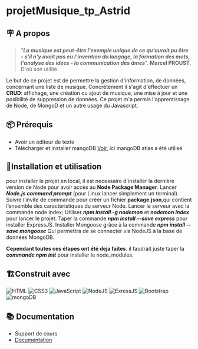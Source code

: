 ﻿# projetMusique_tp_Astrid
  
 ## 🪧 A propos
 >"***La musique est peut-être l'exemple unique de ce qu'aurait pu être - s'il n'y avait pas eu l'invention du langage, 
 la formation des mots, l'analyse des idées - la communication des âmes***". **Marcel PROUST**. 
 D'où son utilité.
 
 Le but de ce projet est de permettre la gestion d'information, de données, concernant une liste de musique. 
 Concrètement il s'agit  d'effectuer un **CRUD**: affichage, 
 une création ou ajout de musique, une mise à jour et une posibilité de suppression de données.
 Ce projet m'a permis l'apprentissage de Node, de MongoD et un autre usage du Javascript.  
      
 
 ## 📦 Prérequis
 - Avoir un éditeur de texte 
 - Télécharger et installer mangoDB [Voir](https://www.adobe.com), ici mangoDB atlas a été utilisé
 
 ## 🚀Installation et utilisation
 pour installer le projet en local, 
 il est necessaire d'installer  la dernière version de Node pour avoir accès au <b>Node Package Manager</b>.
 Lancer ***Node.js command prompt*** (pour Linux lancer simplement un terminal).
 Suivre l’invite de commande pour créer un fichier **package.json**,qui contient l’ensemble des caractéristiques du serveur Node.
 Lancer le serveur avec la commande node index; Utiliser ***npm install -g nodemon***
 et  ***nodemon index*** pour lancer le projet. 
 Taper la commande ***npm install --save express*** pour installer ExpressJS.
 Installer Mongoose grâce à la commande ***npm install --save mongoose***
 Qui permettra de se connecter via NodeJS à la base de données MongoDB.
 
 **Cependant toutes ces étapes ont été deja faites**. 
 il faudrait juste taper la ***commande npm init*** pour  installer le node_modules.

 
## 🏗️Construit avec
   ![HTML](https://img.shields.io/badge/HTML5-E34F26?style=for-the-badge&logo=html5&logoColor=white)
   ![CSS3](https://img.shields.io/badge/CSS3-1572B6?style=for-the-badge&logo=css3&logoColor=white)
   ![JavaScript](https://img.shields.io/badge/JavaScript-F7DF1E?style=for-the-badge&logo=javascript&logoColor=black)
   ![NodeJS](https://img.shields.io/badge/Node.js-43853D?style=for-the-badge&logo=node.js&logoColor=white)
   ![ExressJS](https://img.shields.io/badge/Express.js-404D59?style=for-the-badge)
   ![Bootstrap](https://img.shields.io/badge/Bootstrap-563D7C?style=for-the-badge&logo=bootstrap&logoColor=white)
   ![mongoDB](https://img.shields.io/badge/MongoDB-4EA94B?style=for-the-badge&logo=mongodb&logoColor=white)

## 📚 Documentation
   - Support de cours
   - [Documentation](https://nodejs.org/en/docs/)
